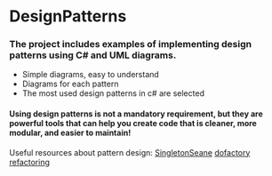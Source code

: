# DesignPatterns
### The project includes examples of implementing design patterns using C# and UML diagrams.
- Simple diagrams, easy to understand
- Diagrams for each pattern
- The most used design patterns in c# are selected

#### Using design patterns is not a mandatory requirement, but they are powerful tools that can help you create code that is cleaner, more modular, and easier to maintain!

Useful resources about pattern design: 
[SingletonSeane](https://www.youtube.com/watch?v=7fCLsQ_Gokk&list=PLA8ZIAm2I03jaAbvEWk7nHlBYxy03JP46&index=2 "SingletonSean")
[dofactory](https://www.dofactory.com/net/design-patterns/ "dofactory")
[refactoring](https://refactoring.guru/ "refactoring")

